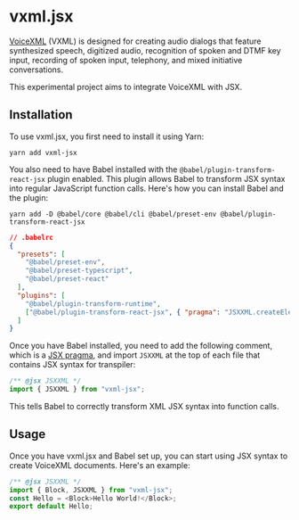 # vxml.jsx

[VoiceXML](https://www.w3.org/TR/voicexml20) (VXML) is designed for creating audio dialogs that feature synthesized speech, digitized audio, recognition of spoken and DTMF key input, recording of spoken input, telephony, and mixed initiative conversations.

This experimental project aims to integrate VoiceXML with JSX.

## Installation

To use vxml.jsx, you first need to install it using Yarn:

```shell
yarn add vxml-jsx
```

You also need to have Babel installed with the `@babel/plugin-transform-react-jsx` plugin enabled. This plugin allows Babel to transform JSX syntax into regular JavaScript function calls. Here's how you can install Babel and the plugin:

```shell
yarn add -D @babel/core @babel/cli @babel/preset-env @babel/plugin-transform-react-jsx
```

```json
// .babelrc
{
  "presets": [
    "@babel/preset-env",
    "@babel/preset-typescript",
    "@babel/preset-react"
  ],
  "plugins": [
    "@babel/plugin-transform-runtime",
    ["@babel/plugin-transform-react-jsx", { "pragma": "JSXXML.createElement" }]
  ]
}
```

Once you have Babel installed, you need to add the following comment, which is a [JSX pragma](https://www.gatsbyjs.com/blog/2019-08-02-what-is-jsx-pragma/), and import `JSXXML` at the top of each file that contains JSX syntax for transpiler:

```javascript
/** @jsx JSXXML */
import { JSXXML } from "vxml-jsx";
```

This tells Babel to correctly transform XML JSX syntax into function calls.

## Usage

Once you have vxml.jsx and Babel set up, you can start using JSX syntax to create VoiceXML documents. Here's an example:

```javascript
/** @jsx JSXXML */
import { Block, JSXXML } from "vxml-jsx";
const Hello = <Block>Hello World!</Block>;
export default Hello;
```
